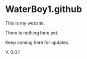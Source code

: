<head>
  <title>HTML Reference</title>
</head>


# WaterBoy1.github

This is my website.

There is nothing here yet.

Keep coming here for updates.

V. 0.0.1

